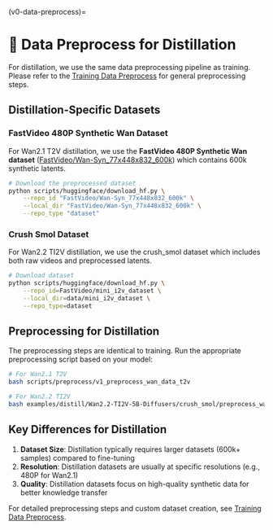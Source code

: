 (v0-data-preprocess)=

# 🧱 Data Preprocess for Distillation

For distillation, we use the same data preprocessing pipeline as training. Please refer to the [Training Data Preprocess](../training/data_preprocess.md) for general preprocessing steps.

## Distillation-Specific Datasets

### FastVideo 480P Synthetic Wan Dataset

For Wan2.1 T2V distillation, we use the **FastVideo 480P Synthetic Wan dataset** ([FastVideo/Wan-Syn_77x448x832_600k](https://huggingface.co/datasets/FastVideo/Wan-Syn_77x448x832_600k)) which contains 600k synthetic latents.

```bash
# Download the preprocessed dataset
python scripts/huggingface/download_hf.py \
    --repo_id "FastVideo/Wan-Syn_77x448x832_600k" \
    --local_dir "FastVideo/Wan-Syn_77x448x832_600k" \
    --repo_type "dataset"
```

### Crush Smol Dataset

For Wan2.2 TI2V distillation, we use the crush_smol dataset which includes both raw videos and preprocessed latents.

```bash
# Download dataset
python scripts/huggingface/download_hf.py \
    --repo_id=FastVideo/mini_i2v_dataset \
    --local_dir=data/mini_i2v_dataset \
    --repo_type=dataset
```

## Preprocessing for Distillation

The preprocessing steps are identical to training. Run the appropriate preprocessing script based on your model:

```bash
# For Wan2.1 T2V
bash scripts/preprocess/v1_preprocess_wan_data_t2v

# For Wan2.2 TI2V  
bash examples/distill/Wan2.2-TI2V-5B-Diffusers/crush_smol/preprocess_wan_data_ti2v_5b.sh
```

## Key Differences for Distillation

1. **Dataset Size**: Distillation typically requires larger datasets (600k+ samples) compared to fine-tuning
2. **Resolution**: Distillation datasets are usually at specific resolutions (e.g., 480P for Wan2.1)
3. **Quality**: Distillation datasets focus on high-quality synthetic data for better knowledge transfer

For detailed preprocessing steps and custom dataset creation, see [Training Data Preprocess](../training/data_preprocess.md).
